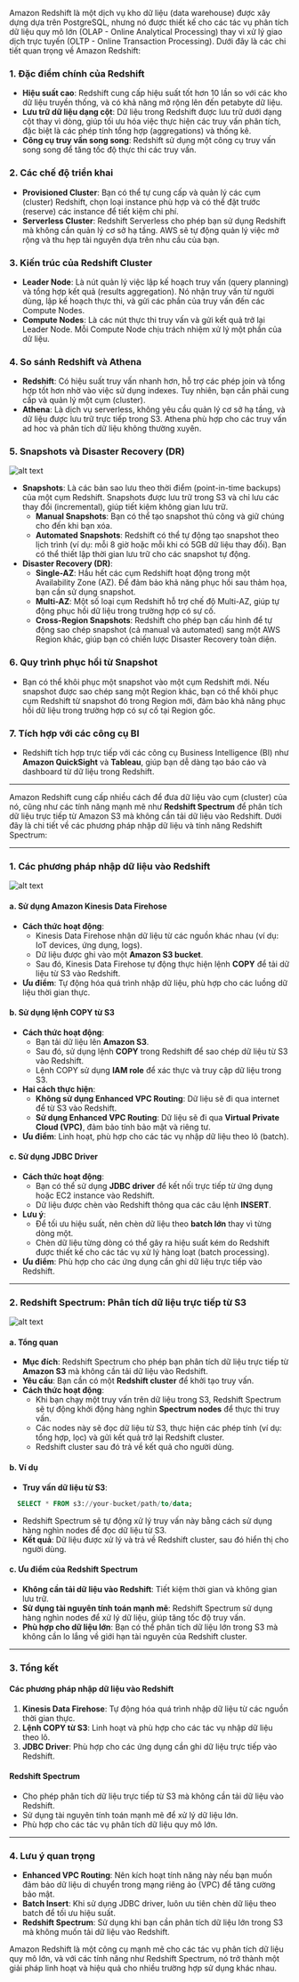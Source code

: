 Amazon Redshift là một dịch vụ kho dữ liệu (data warehouse) được xây dựng dựa trên PostgreSQL, nhưng nó được thiết kế cho các tác vụ phân tích dữ liệu quy mô lớn (OLAP - Online Analytical Processing) thay vì xử lý giao dịch trực tuyến (OLTP - Online Transaction Processing). Dưới đây là các chi tiết quan trọng về Amazon Redshift:

### 1. **Đặc điểm chính của Redshift**

- **Hiệu suất cao**: Redshift cung cấp hiệu suất tốt hơn 10 lần so với các kho dữ liệu truyền thống, và có khả năng mở rộng lên đến petabyte dữ liệu.
- **Lưu trữ dữ liệu dạng cột**: Dữ liệu trong Redshift được lưu trữ dưới dạng cột thay vì dòng, giúp tối ưu hóa việc thực hiện các truy vấn phân tích, đặc biệt là các phép tính tổng hợp (aggregations) và thống kê.
- **Công cụ truy vấn song song**: Redshift sử dụng một công cụ truy vấn song song để tăng tốc độ thực thi các truy vấn.

### 2. **Các chế độ triển khai**

- **Provisioned Cluster**: Bạn có thể tự cung cấp và quản lý các cụm (cluster) Redshift, chọn loại instance phù hợp và có thể đặt trước (reserve) các instance để tiết kiệm chi phí.
- **Serverless Cluster**: Redshift Serverless cho phép bạn sử dụng Redshift mà không cần quản lý cơ sở hạ tầng. AWS sẽ tự động quản lý việc mở rộng và thu hẹp tài nguyên dựa trên nhu cầu của bạn.

### 3. **Kiến trúc của Redshift Cluster**

- **Leader Node**: Là nút quản lý việc lập kế hoạch truy vấn (query planning) và tổng hợp kết quả (results aggregation). Nó nhận truy vấn từ người dùng, lập kế hoạch thực thi, và gửi các phần của truy vấn đến các Compute Nodes.
- **Compute Nodes**: Là các nút thực thi truy vấn và gửi kết quả trở lại Leader Node. Mỗi Compute Node chịu trách nhiệm xử lý một phần của dữ liệu.

### 4. **So sánh Redshift và Athena**

- **Redshift**: Có hiệu suất truy vấn nhanh hơn, hỗ trợ các phép join và tổng hợp tốt hơn nhờ vào việc sử dụng indexes. Tuy nhiên, bạn cần phải cung cấp và quản lý một cụm (cluster).
- **Athena**: Là dịch vụ serverless, không yêu cầu quản lý cơ sở hạ tầng, và dữ liệu được lưu trữ trực tiếp trong S3. Athena phù hợp cho các truy vấn ad hoc và phân tích dữ liệu không thường xuyên.

### 5. **Snapshots và Disaster Recovery (DR)**

![alt text](image/redshift-Snapshots-DR.png)

- **Snapshots**: Là các bản sao lưu theo thời điểm (point-in-time backups) của một cụm Redshift. Snapshots được lưu trữ trong S3 và chỉ lưu các thay đổi (incremental), giúp tiết kiệm không gian lưu trữ.
  - **Manual Snapshots**: Bạn có thể tạo snapshot thủ công và giữ chúng cho đến khi bạn xóa.
  - **Automated Snapshots**: Redshift có thể tự động tạo snapshot theo lịch trình (ví dụ: mỗi 8 giờ hoặc mỗi khi có 5GB dữ liệu thay đổi). Bạn có thể thiết lập thời gian lưu trữ cho các snapshot tự động.
- **Disaster Recovery (DR)**:
  - **Single-AZ**: Hầu hết các cụm Redshift hoạt động trong một Availability Zone (AZ). Để đảm bảo khả năng phục hồi sau thảm họa, bạn cần sử dụng snapshot.
  - **Multi-AZ**: Một số loại cụm Redshift hỗ trợ chế độ Multi-AZ, giúp tự động phục hồi dữ liệu trong trường hợp có sự cố.
  - **Cross-Region Snapshots**: Redshift cho phép bạn cấu hình để tự động sao chép snapshot (cả manual và automated) sang một AWS Region khác, giúp bạn có chiến lược Disaster Recovery toàn diện.

### 6. **Quy trình phục hồi từ Snapshot**

- Bạn có thể khôi phục một snapshot vào một cụm Redshift mới. Nếu snapshot được sao chép sang một Region khác, bạn có thể khôi phục cụm Redshift từ snapshot đó trong Region mới, đảm bảo khả năng phục hồi dữ liệu trong trường hợp có sự cố tại Region gốc.

### 7. **Tích hợp với các công cụ BI**

- Redshift tích hợp trực tiếp với các công cụ Business Intelligence (BI) như **Amazon QuickSight** và **Tableau**, giúp bạn dễ dàng tạo báo cáo và dashboard từ dữ liệu trong Redshift.

---

Amazon Redshift cung cấp nhiều cách để đưa dữ liệu vào cụm (cluster) của nó, cũng như các tính năng mạnh mẽ như **Redshift Spectrum** để phân tích dữ liệu trực tiếp từ Amazon S3 mà không cần tải dữ liệu vào Redshift. Dưới đây là chi tiết về các phương pháp nhập dữ liệu và tính năng Redshift Spectrum:

---

### 1. **Các phương pháp nhập dữ liệu vào Redshift**

![alt text](image/Redshift-insert-data.png)

#### **a. Sử dụng Amazon Kinesis Data Firehose**

- **Cách thức hoạt động**:
  - Kinesis Data Firehose nhận dữ liệu từ các nguồn khác nhau (ví dụ: IoT devices, ứng dụng, logs).
  - Dữ liệu được ghi vào một **Amazon S3 bucket**.
  - Sau đó, Kinesis Data Firehose tự động thực hiện lệnh **COPY** để tải dữ liệu từ S3 vào Redshift.
- **Ưu điểm**: Tự động hóa quá trình nhập dữ liệu, phù hợp cho các luồng dữ liệu thời gian thực.

#### **b. Sử dụng lệnh COPY từ S3**

- **Cách thức hoạt động**:
  - Bạn tải dữ liệu lên **Amazon S3**.
  - Sau đó, sử dụng lệnh **COPY** trong Redshift để sao chép dữ liệu từ S3 vào Redshift.
  - Lệnh COPY sử dụng **IAM role** để xác thực và truy cập dữ liệu trong S3.
- **Hai cách thực hiện**:
  - **Không sử dụng Enhanced VPC Routing**: Dữ liệu sẽ đi qua internet để từ S3 vào Redshift.
  - **Sử dụng Enhanced VPC Routing**: Dữ liệu sẽ đi qua **Virtual Private Cloud (VPC)**, đảm bảo tính bảo mật và riêng tư.
- **Ưu điểm**: Linh hoạt, phù hợp cho các tác vụ nhập dữ liệu theo lô (batch).

#### **c. Sử dụng JDBC Driver**

- **Cách thức hoạt động**:
  - Bạn có thể sử dụng **JDBC driver** để kết nối trực tiếp từ ứng dụng hoặc EC2 instance vào Redshift.
  - Dữ liệu được chèn vào Redshift thông qua các câu lệnh **INSERT**.
- **Lưu ý**:
  - Để tối ưu hiệu suất, nên chèn dữ liệu theo **batch lớn** thay vì từng dòng một.
  - Chèn dữ liệu từng dòng có thể gây ra hiệu suất kém do Redshift được thiết kế cho các tác vụ xử lý hàng loạt (batch processing).
- **Ưu điểm**: Phù hợp cho các ứng dụng cần ghi dữ liệu trực tiếp vào Redshift.

---

### 2. **Redshift Spectrum: Phân tích dữ liệu trực tiếp từ S3**

![alt text](image/Redshift-Spectrum.png)

#### **a. Tổng quan**

- **Mục đích**: Redshift Spectrum cho phép bạn phân tích dữ liệu trực tiếp từ **Amazon S3** mà không cần tải dữ liệu vào Redshift.
- **Yêu cầu**: Bạn cần có một **Redshift cluster** để khởi tạo truy vấn.
- **Cách thức hoạt động**:
  - Khi bạn chạy một truy vấn trên dữ liệu trong S3, Redshift Spectrum sẽ tự động khởi động hàng nghìn **Spectrum nodes** để thực thi truy vấn.
  - Các nodes này sẽ đọc dữ liệu từ S3, thực hiện các phép tính (ví dụ: tổng hợp, lọc) và gửi kết quả trở lại Redshift cluster.
  - Redshift cluster sau đó trả về kết quả cho người dùng.

#### **b. Ví dụ**

- **Truy vấn dữ liệu từ S3**:
```sql
  SELECT * FROM s3://your-bucket/path/to/data;
```
  - Redshift Spectrum sẽ tự động xử lý truy vấn này bằng cách sử dụng hàng nghìn nodes để đọc dữ liệu từ S3.
- **Kết quả**: Dữ liệu được xử lý và trả về Redshift cluster, sau đó hiển thị cho người dùng.

#### **c. Ưu điểm của Redshift Spectrum**

- **Không cần tải dữ liệu vào Redshift**: Tiết kiệm thời gian và không gian lưu trữ.
- **Sử dụng tài nguyên tính toán mạnh mẽ**: Redshift Spectrum sử dụng hàng nghìn nodes để xử lý dữ liệu, giúp tăng tốc độ truy vấn.
- **Phù hợp cho dữ liệu lớn**: Bạn có thể phân tích dữ liệu lớn trong S3 mà không cần lo lắng về giới hạn tài nguyên của Redshift cluster.

---

### 3. **Tổng kết**

#### **Các phương pháp nhập dữ liệu vào Redshift**

1. **Kinesis Data Firehose**: Tự động hóa quá trình nhập dữ liệu từ các nguồn thời gian thực.
2. **Lệnh COPY từ S3**: Linh hoạt và phù hợp cho các tác vụ nhập dữ liệu theo lô.
3. **JDBC Driver**: Phù hợp cho các ứng dụng cần ghi dữ liệu trực tiếp vào Redshift.

#### **Redshift Spectrum**

- Cho phép phân tích dữ liệu trực tiếp từ S3 mà không cần tải dữ liệu vào Redshift.
- Sử dụng tài nguyên tính toán mạnh mẽ để xử lý dữ liệu lớn.
- Phù hợp cho các tác vụ phân tích dữ liệu quy mô lớn.

---

### 4. **Lưu ý quan trọng**

- **Enhanced VPC Routing**: Nên kích hoạt tính năng này nếu bạn muốn đảm bảo dữ liệu di chuyển trong mạng riêng ảo (VPC) để tăng cường bảo mật.
- **Batch Insert**: Khi sử dụng JDBC driver, luôn ưu tiên chèn dữ liệu theo batch để tối ưu hiệu suất.
- **Redshift Spectrum**: Sử dụng khi bạn cần phân tích dữ liệu lớn trong S3 mà không muốn tải dữ liệu vào Redshift.

Amazon Redshift là một công cụ mạnh mẽ cho các tác vụ phân tích dữ liệu quy mô lớn, và với các tính năng như Redshift Spectrum, nó trở thành một giải pháp linh hoạt và hiệu quả cho nhiều trường hợp sử dụng khác nhau.
